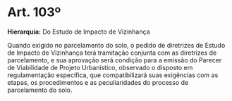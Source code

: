 # Art. 103º

**Hierarquia:** Do Estudo de Impacto de Vizinhança

Quando exigido no parcelamento do solo, o pedido de diretrizes de Estudo de Impacto de Vizinhança terá tramitação conjunta com as diretrizes de parcelamento, e sua aprovação será condição para a emissão do Parecer de Viabilidade de Projeto Urbanístico, observado o disposto em regulamentação específica, que compatibilizará suas exigências com as etapas, os procedimentos e as peculiaridades do processo de parcelamento do solo.






